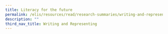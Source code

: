 ```yaml
---
title: Literacy for the future
permalink: /elis/resources/read/research-summaries/writing-and-representing/literacy-for-the-future/
description: ""
third_nav_title: Writing and Representing
---
```

